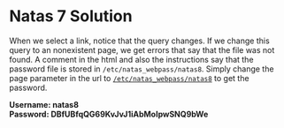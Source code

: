 # Natas 7 Solution

When we select a link, notice that the query changes. If we change this query to an nonexistent page, we get
errors that say that the file was not found. A comment in the html and also the instructions say that the
password file is stored in `/etc/natas_webpass/natas8`. Simply change the page parameter in the url
to [`/etc/natas_webpass/natas8`](http://natas7.natas.labs.overthewire.org/index.php?page=/etc/natas_webpass/natas8) to get the password.

**Username: natas8**  
**Password: DBfUBfqQG69KvJvJ1iAbMoIpwSNQ9bWe**
